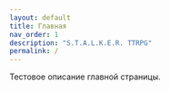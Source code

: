 ```yaml
---
layout: default
title: Главная
nav_order: 1
description: "S.T.A.L.K.E.R. TTRPG"
permalink: /
---
```


Тестовое описание главной страницы.